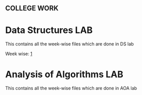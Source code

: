## COLLEGE WORK

# Data Structures LAB
This contains all the week-wise files which are done in DS lab


Week wise: [1](DS/week1/)

# Analysis of Algorithms LAB
This contains all the week-wise files which are done in AOA lab
